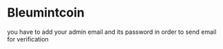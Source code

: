 # Bleumintcoin

you have to add your admin email and its password in order to send email for verification

